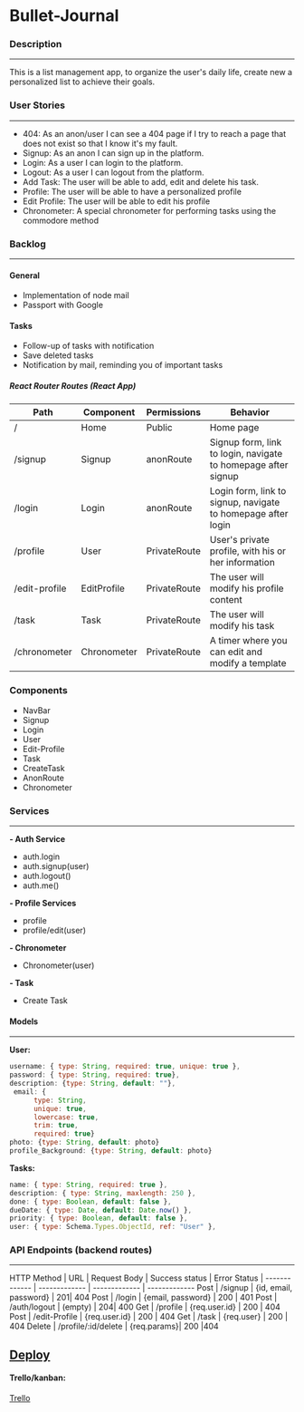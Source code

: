 # Bullet-Journal
### Description

------------


This is a list management app, to organize the user's daily life, create new  a personalized list to achieve their goals.

### User Stories

------------


- 404: As an anon/user I can see a 404 page if I try to reach a page that does not exist so that I know it's my fault.
- Signup: As an anon I can sign up in the platform.
- Login: As a user I can login to the platform.
- Logout: As a user I can logout from the platform.
- Add Task: The user will be able to add, edit and delete his task.
- Profile: The user will be able to have a personalized profile
- Edit Profile: The user will be able to edit his profile
- Chronometer: A special chronometer for performing tasks using the commodore method

### Backlog

------------


#### General

- Implementation of node mail
- Passport with Google

#### Tasks

- Follow-up of tasks with notification
- Save deleted tasks
- Notification by mail, reminding you of important tasks

#####  React Router Routes (React App)

Path  | Component | Permissions | Behavior |
------------- | ------------- | ------------- | -------------
/  | Home |    Public  | Home page
/signup   | Signup |    anonRoute  |Signup form, link to login, navigate to homepage after signup
/login | Login |   anonRoute   | Login form, link to signup, navigate to homepage after login
/profile  | User | PrivateRoute   |  User's private profile, with his or her information
/edit-profile  | EditProfile | PrivateRoute  | The user will modify his profile content
/task  | Task | PrivateRoute  | The user will modify his task
/chronometer  | Chronometer | PrivateRoute   | A timer where you can edit and modify a template



### Components

- NavBar
- Signup
- Login
- User
- Edit-Profile
- Task
- CreateTask
- AnonRoute
- Chronometer


### Services

------------

**- Auth Service**
- auth.login
- auth.signup(user)
- auth.logout()
- auth.me()

**- Profile Services**
- profile
- profile/edit(user)

**- Chronometer**
- Chronometer(user)

**- Task**
- Create Task



#### Models

------------




**User:**

```javascript
username: { type: String, required: true, unique: true },
password: { type: String, required: true},
description: {type: String, default: ""},
 email: {
      type: String,
      unique: true,
      lowercase: true,
      trim: true,
      required: true}
photo: {type: String, default: photo}
profile_Background: {type: String, default: photo}
```



**Tasks:**
```javascript
name: { type: String, required: true },
description: { type: String, maxlength: 250 },
done: { type: Boolean, default: false },
dueDate: { type: Date, default: Date.now() },
priority: { type: Boolean, default: false },
user: { type: Schema.Types.ObjectId, ref: "User" },
```


### API Endpoints (backend routes)

------------



HTTP Method  | URL | Request Body |  Success status	| Error Status |
------------- | ------------- | ------------- | -------------
Post  | /signup |    {id, email, password}  | 201| 404
Post   | /login |    {email, password}  | 200 | 401
Post | /auth/logout |   (empty)   | 204| 400
Get | /profile | {req.user.id}   | 200 | 404
Post  | /edit-Profile | {req.user.id}  | 200 | 404
Get  | /task | {req.user}  | 200 | 404
Delete | /profile/:id/delete | {req.params}| 200 |404





[Deploy](https://bullet-journal-ironhack.herokuapp.com/ "Deploy")
------------
#### Trello/kanban:
[Trello](https://trello.com/b/dfaA2h4F/proyecto-3)